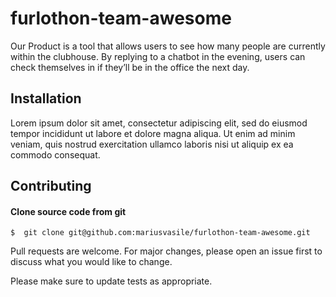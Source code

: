 # furlothon-team-awesome
Our Product is a tool that allows users to see how many people are currently within the clubhouse. By replying to a chatbot in the evening, users can check themselves in if they’ll be in the office the next day.

## Installation

Lorem ipsum dolor sit amet, consectetur adipiscing elit, sed do eiusmod tempor incididunt ut labore et dolore magna aliqua. Ut enim ad minim veniam, quis nostrud exercitation ullamco laboris nisi ut aliquip ex ea commodo consequat.

## Contributing

#### Clone source code from git
```
$  git clone git@github.com:mariusvasile/furlothon-team-awesome.git
```

Pull requests are welcome. For major changes, please open an issue first to discuss what you would like to change.

Please make sure to update tests as appropriate.





